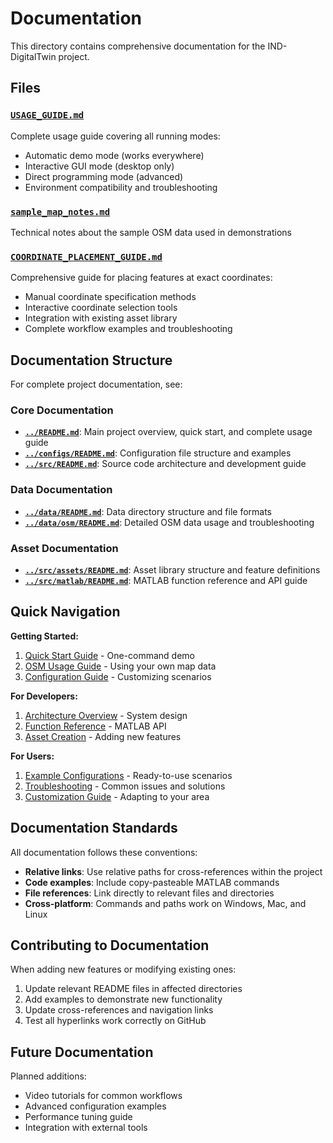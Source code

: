 # Documentation

This directory contains comprehensive documentation for the IND-DigitalTwin project.

## Files

### [`USAGE_GUIDE.md`](./USAGE_GUIDE.md)
Complete usage guide covering all running modes:
- Automatic demo mode (works everywhere)
- Interactive GUI mode (desktop only)
- Direct programming mode (advanced)
- Environment compatibility and troubleshooting

### [`sample_map_notes.md`](./sample_map_notes.md)
Technical notes about the sample OSM data used in demonstrations

### [`COORDINATE_PLACEMENT_GUIDE.md`](./COORDINATE_PLACEMENT_GUIDE.md)
Comprehensive guide for placing features at exact coordinates:
- Manual coordinate specification methods
- Interactive coordinate selection tools
- Integration with existing asset library
- Complete workflow examples and troubleshooting

## Documentation Structure

For complete project documentation, see:

### Core Documentation
- **[`../README.md`](../README.md)**: Main project overview, quick start, and complete usage guide
- **[`../configs/README.md`](../configs/README.md)**: Configuration file structure and examples
- **[`../src/README.md`](../src/README.md)**: Source code architecture and development guide

### Data Documentation  
- **[`../data/README.md`](../data/README.md)**: Data directory structure and file formats
- **[`../data/osm/README.md`](../data/osm/README.md)**: Detailed OSM data usage and troubleshooting

### Asset Documentation
- **[`../src/assets/README.md`](../src/assets/README.md)**: Asset library structure and feature definitions
- **[`../src/matlab/README.md`](../src/matlab/README.md)**: MATLAB function reference and API guide

## Quick Navigation

**Getting Started:**
1. [Quick Start Guide](../README.md#quick-start) - One-command demo
2. [OSM Usage Guide](../data/osm/README.md#adding-your-own-osm-data) - Using your own map data
3. [Configuration Guide](../configs/README.md#creating-new-configurations) - Customizing scenarios

**For Developers:**
1. [Architecture Overview](../src/README.md#architecture-overview) - System design
2. [Function Reference](../src/matlab/README.md#core-functions) - MATLAB API
3. [Asset Creation](../src/assets/README.md#creating-new-assets) - Adding new features

**For Users:**
1. [Example Configurations](../configs/examples/README.md) - Ready-to-use scenarios
2. [Troubleshooting](../README.md#troubleshooting-osm-data) - Common issues and solutions
3. [Customization Guide](../README.md#using--swapping-an-osm-file) - Adapting to your area

## Documentation Standards

All documentation follows these conventions:
- **Relative links**: Use relative paths for cross-references within the project
- **Code examples**: Include copy-pasteable MATLAB commands
- **File references**: Link directly to relevant files and directories
- **Cross-platform**: Commands and paths work on Windows, Mac, and Linux

## Contributing to Documentation

When adding new features or modifying existing ones:
1. Update relevant README files in affected directories
2. Add examples to demonstrate new functionality
3. Update cross-references and navigation links
4. Test all hyperlinks work correctly on GitHub

## Future Documentation

Planned additions:
- Video tutorials for common workflows
- Advanced configuration examples
- Performance tuning guide
- Integration with external tools